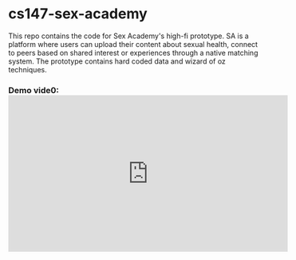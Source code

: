 # cs147-sex-academy

<p>
This repo contains the code for Sex Academy's high-fi prototype. SA is a platform where users can upload their content about sexual health, connect to peers based on shared interest or experiences through a native matching system. The prototype contains hard coded data and wizard of oz techniques. </p>

<h3>Demo vide0: <iframe width="560" height="315" src="https://www.youtube.com/embed/-mUJnKI3ipI" frameborder="0" allowfullscreen></iframe>



